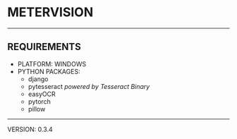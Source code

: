 # METERVISION
---
## REQUIREMENTS
- PLATFORM: WINDOWS
- PYTHON PACKAGES:
    - django
    - pytesseract *powered by Tesseract Binary*
    - easyOCR
    - pytorch
    - pillow

---
VERSION: 0.3.4
